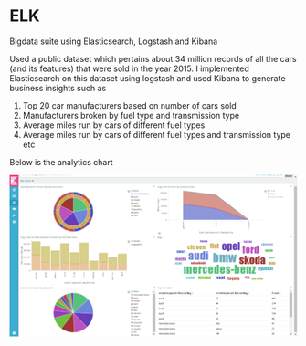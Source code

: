# ELK
Bigdata suite using Elasticsearch, Logstash and Kibana

Used a public dataset which pertains about 34 million records of all the cars (and its features) that were sold in the year 2015. I implemented Elasticsearch on this dataset using logstash and used Kibana to generate business insights such as

1. Top 20 car manufacturers based on number of cars sold
2. Manufacturers broken by fuel type and transmission type
3. Average miles run by cars of different fuel types
4. Average miles run by cars of different fuel types and transmission type
etc

Below is the analytics chart

![alt text](https://github.com/gitPratikSingh/ELK/blob/master/Kibana_Dashboard.png)


